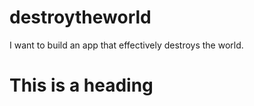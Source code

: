 # destroytheworld
I want to build an app that effectively destroys the world.
<h1> This is a heading </h1>
